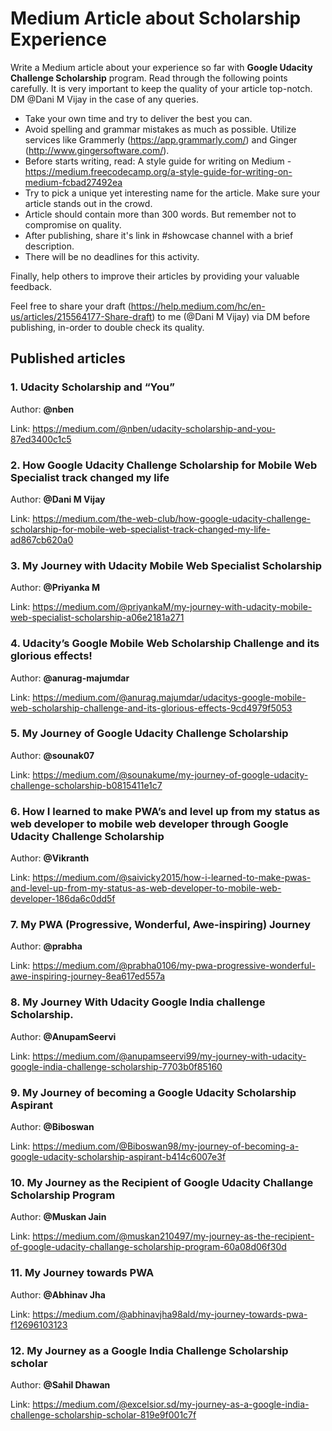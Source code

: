# Medium Article about Scholarship Experience

Write a Medium article about your experience so far with **Google Udacity Challenge Scholarship** program. Read through the following points carefully. It is very important to keep the quality of your article top-notch. DM @Dani M Vijay in the case of any queries.

- Take your own time and try to deliver the best you can.
- Avoid spelling and grammar mistakes as much as possible. Utilize services like Grammerly (https://app.grammarly.com/) and Ginger (http://www.gingersoftware.com/).
- Before starts writing, read: A style guide for writing on Medium - https://medium.freecodecamp.org/a-style-guide-for-writing-on-medium-fcbad27492ea
- Try to pick a unique yet interesting name for the article. Make sure your article stands out in the crowd.
- Article should contain more than 300 words. But remember not to compromise on quality.
- After publishing, share it's link in #showcase channel with a brief description. 
- There will be no deadlines for this activity.

Finally, help others to improve their articles by providing your valuable feedback.

Feel free to share your draft (https://help.medium.com/hc/en-us/articles/215564177-Share-draft) to me (@Dani M Vijay) via DM before publishing, in-order to double check its quality.

## Published articles

### 1. Udacity Scholarship and “You” 

Author: **@nben**

Link: https://medium.com/@nben/udacity-scholarship-and-you-87ed3400c1c5

### 2. How Google Udacity Challenge Scholarship for Mobile Web Specialist track changed my life 

Author: **@Dani M Vijay** 

Link: https://medium.com/the-web-club/how-google-udacity-challenge-scholarship-for-mobile-web-specialist-track-changed-my-life-ad867cb620a0

### 3. My Journey with Udacity Mobile Web Specialist Scholarship

Author: **@Priyanka M** 

Link: https://medium.com/@priyankaM/my-journey-with-udacity-mobile-web-specialist-scholarship-a06e2181a271

### 4. Udacity’s Google Mobile Web Scholarship Challenge and its glorious effects! 

Author: **@anurag-majumdar** 

Link: https://medium.com/@anurag.majumdar/udacitys-google-mobile-web-scholarship-challenge-and-its-glorious-effects-9cd4979f5053

### 5. My Journey of Google Udacity Challenge Scholarship 

Author: **@sounak07** 

Link: https://medium.com/@sounakume/my-journey-of-google-udacity-challenge-scholarship-b0815411e1c7

### 6. How I learned to make PWA’s and level up from my status as web developer to mobile web developer through Google Udacity Challenge Scholarship 

Author: **@Vikranth** 

Link: https://medium.com/@saivicky2015/how-i-learned-to-make-pwas-and-level-up-from-my-status-as-web-developer-to-mobile-web-developer-186da6c0dd5f

### 7. My PWA (Progressive, Wonderful, Awe-inspiring) Journey

Author: **@prabha** 

Link: https://medium.com/@prabha0106/my-pwa-progressive-wonderful-awe-inspiring-journey-8ea617ed557a

### 8. My Journey With Udacity Google India challenge Scholarship.

Author: **@AnupamSeervi**

Link: https://medium.com/@anupamseervi99/my-journey-with-udacity-google-india-challenge-scholarship-7703b0f85160

### 9. My Journey of becoming a Google Udacity Scholarship Aspirant

Author: **@Biboswan**

Link: https://medium.com/@Biboswan98/my-journey-of-becoming-a-google-udacity-scholarship-aspirant-b414c6007e3f

### 10. My Journey as the Recipient of Google Udacity Challange Scholarship Program

Author: **@Muskan Jain**

Link: https://medium.com/@muskan210497/my-journey-as-the-recipient-of-google-udacity-challange-scholarship-program-60a08d06f30d

### 11. My Journey towards PWA

Author: **@Abhinav Jha**

Link: https://medium.com/@abhinavjha98ald/my-journey-towards-pwa-f12696103123

### 12. My Journey as a Google India Challenge Scholarship scholar

Author: **@Sahil Dhawan**

Link: https://medium.com/@excelsior.sd/my-journey-as-a-google-india-challenge-scholarship-scholar-819e9f001c7f
